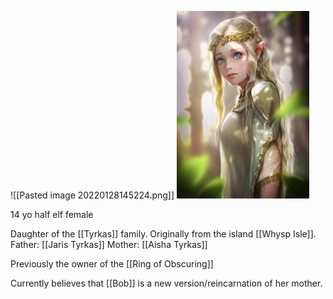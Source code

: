 ![[Pasted image 20220128145224.png]]
<img src="/assets/Pasted image 20220128145224.png"/>

14 yo half elf female 

Daughter of the [[Tyrkas]] family. Originally from the island [[Whysp Isle]]. 
Father: [[Jaris Tyrkas]]
Mother: [[Aisha Tyrkas]]

Previously the owner of the [[Ring of Obscuring]]

Currently believes that [[Bob]] is a new version/reincarnation of her mother.